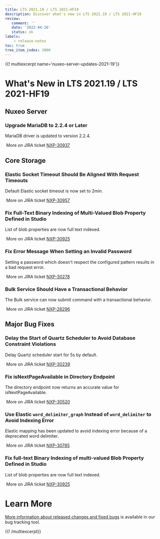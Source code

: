 ```yaml
---
title: LTS 2021.19 / LTS 2021-HF19
description: Discover what's new in LTS 2021.19 / LTS 2021-HF19
review:
   comment: ''
   date: '2022-04-26'
   status: ok
labels:
    - release-notes
toc: true
tree_item_index: 3000
---
```


{{! multiexcerpt name='nuxeo-server-updates-2021-19'}}
# What's New in LTS 2021.19 / LTS 2021-HF19

## Nuxeo Server

### Upgrade MariaDB to 2.2.4 or Later

MariaDB driver is updated to version 2.2.4.

<i class="fa fa-long-arrow-right" aria-hidden="true"></i>&nbsp;More on JIRA ticket [NXP-30937](https://jira.nuxeo.com/browse/NXP-30937)

## Core Storage

### Elastic Socket Timeout Should Be Aligned With Request Timeouts

Default Elastic socket timeout is now set to 2min.

<i class="fa fa-long-arrow-right" aria-hidden="true"></i>&nbsp;More on JIRA ticket [NXP-30957](https://jira.nuxeo.com/browse/NXP-30957)

### Fix Full-Text Binary Indexing of Multi-Valued Blob Property Defined in Studio

List of blob properties are now full text indexed.

<i class="fa fa-long-arrow-right" aria-hidden="true"></i>&nbsp;More on JIRA ticket [NXP-30925](https://jira.nuxeo.com/browse/NXP-30925)

### Fix Error Message When Setting an Invalid Password

Setting a password which doesn't respect the configured pattern results in a bad request error.

<i class="fa fa-long-arrow-right" aria-hidden="true"></i>&nbsp;More on JIRA ticket [NXP-30278](https://jira.nuxeo.com/browse/NXP-30278)

### Bulk Service Should Have a Transactional Behavior

The Bulk service can now submit command with a transactional behavior.

<i class="fa fa-long-arrow-right" aria-hidden="true"></i>&nbsp;More on JIRA ticket [NXP-28296](https://jira.nuxeo.com/browse/NXP-28296)

## Major Bug Fixes

### Delay the Start of Quartz Scheduler to Avoid Database Constraint Violations

Delay Quartz scheduler start for 5s by default.

<i class="fa fa-long-arrow-right" aria-hidden="true"></i>&nbsp;More on JIRA ticket [NXP-30239](https://jira.nuxeo.com/browse/NXP-30239)

### Fix isNextPageAvailable in Directory Endpoint

The directory endpoint now returns an accurate value for isNextPageAvailable.

<i class="fa fa-long-arrow-right" aria-hidden="true"></i>&nbsp;More on JIRA ticket [NXP-30520](https://jira.nuxeo.com/browse/NXP-30520)

### Use Elastic `word_delimiter_graph` Instead of `word_delimiter` to Avoid Indexing Error

Elastic mapping has been updated to avoid indexing error because of a deprecated word delimiter.

<i class="fa fa-long-arrow-right" aria-hidden="true"></i>&nbsp;More on JIRA ticket [NXP-30785](https://jira.nuxeo.com/browse/NXP-30785)

### Fix full-text Binary Indexing of multi-valued Blob Property Defined in Studio

List of blob properties are now full text indexed.

<i class="fa fa-long-arrow-right" aria-hidden="true"></i>&nbsp;More on JIRA ticket [NXP-30925](https://jira.nuxeo.com/browse/NXP-30925)

# Learn More

[More information about released changes and fixed bugs](https://jira.nuxeo.com/secure/ReleaseNote.jspa?projectId=10011&version=21651) is available in our bug tracking tool.

{{! /multiexcerpt}}
